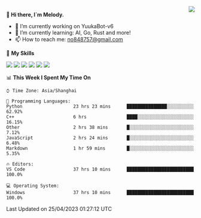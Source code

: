 <a href="#">
  <img align="right" src="https://github-readme-stats.vercel.app/api?username=melodyyuuka&count_private=true&show_icons=true" />
</a>

**👋 Hi there, I`m Melody.**

- 🔭 I’m currently working on YuukaBot-v6
- 🌱 I’m currently learning: AI, Go, Rust and more!
- 📫 How to reach me: no848757@gmail.com

🌟 **My Skills** 

![](https://img.shields.io/badge/-Python-3e74a2?style=flat-square&logo=Python&logoColor=fff)
![](https://img.shields.io/badge/-Java-007396?style=flat-square&logo=OpenJDK&logoColor=fff)
![](https://img.shields.io/badge/-Node.js-339933?style=flat-square&logo=Node.js&logoColor=fff)
![](https://img.shields.io/badge/-Git-f05032?style=flat-square&logo=git&logoColor=fff)
![](https://img.shields.io/badge/-PostgreSQL-4169e1?style=flat-square&logo=PostgreSQL&logoColor=fff)
![](https://img.shields.io/badge/-VSCode-007acc?style=flat-square&logo=Visual-Studio-Code&logoColor=fff)


<!--START_SECTION:waka-->
📊 **This Week I Spent My Time On** 

```text
⌚︎ Time Zone: Asia/Shanghai

💬 Programming Languages: 
Python                   23 hrs 23 mins      ███████████████░░░░░░░░░░   62.92% 
C++                      6 hrs               ████░░░░░░░░░░░░░░░░░░░░░   16.15% 
Other                    2 hrs 38 mins       █░░░░░░░░░░░░░░░░░░░░░░░░   7.12% 
JavaScript               2 hrs 24 mins       █░░░░░░░░░░░░░░░░░░░░░░░░   6.48% 
Markdown                 1 hr 59 mins        █░░░░░░░░░░░░░░░░░░░░░░░░   5.35%

🔥 Editors: 
VS Code                  37 hrs 10 mins      █████████████████████████   100.0%

💻 Operating System: 
Windows                  37 hrs 10 mins      █████████████████████████   100.0%

```


 Last Updated on 25/04/2023 01:27:12 UTC
<!--END_SECTION:waka-->
